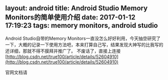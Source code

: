 layout: android
title: Android Studio Memory Monitors的简单使用介绍
date: 2017-01-12 17:19:23
tags: memory monitors, android studio
---
Android Studio自带的Memory Monitors一直没怎么好好利用，今天抽空研究了一下，大概的记录一下使用方法吧，本来打算自己写，结果发现大神写的比我写的还详细，那就不得不膜拜并推广了。
不废话了，直接上连接
[http://blog.csdn.net/true100/article/details/52604910](http://blog.csdn.net/true100/article/details/52604910)

官网文档请
